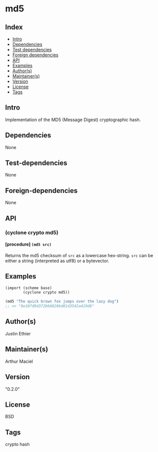 # md5

## Index 
- [Intro](#Intro)
- [Dependencies](#Dependencies)
- [Test dependencies](#Test-dependencies)
- [Foreign dependencies](#Foreign-dependencies)
- [API](#API)
- [Examples](#Examples)
- [Author(s)](#Author(s))
- [Maintainer(s)](#Maintainer(s))
- [Version](#Version) 
- [License](#License) 
- [Tags](#Tags) 

## Intro 
Implementation of the MD5 (Message Digest) cryptographic hash.

## Dependencies 
None

## Test-dependencies 
None

## Foreign-dependencies 
None

## API 

### (cyclone crypto md5)

#### [procedure]   `(md5 src)`

Returns the md5 checksum of `src` as a lowercase hex-string.
`src` can be either a string (interpreted as utf8) or a bytevector.


## Examples
```scheme
(import (scheme base)
        (cyclone crypto md5))

(md5 "The quick brown fox jumps over the lazy dog")
;; => "9e107d9d372bb6826bd81d3542a419d6"
```

## Author(s)
Justin Ethier

## Maintainer(s) 
Arthur Maciel

## Version 
"0.2.0"

## License 
BSD

## Tags 
crypto hash
